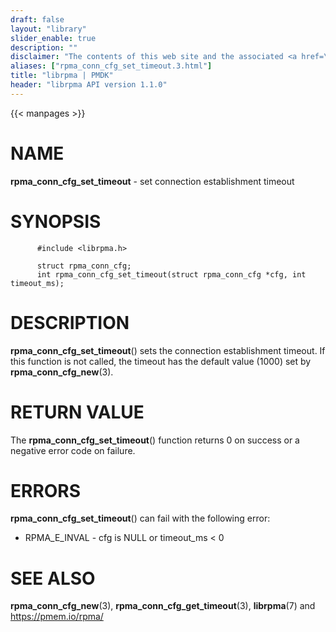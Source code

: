 ```yaml
---
draft: false
layout: "library"
slider_enable: true
description: ""
disclaimer: "The contents of this web site and the associated <a href=\"https://github.com/pmem\">GitHub repositories</a> are BSD-licensed open source."
aliases: ["rpma_conn_cfg_set_timeout.3.html"]
title: "librpma | PMDK"
header: "librpma API version 1.1.0"
---
```

{{< manpages >}}

[comment]: <> (SPDX-License-Identifier: BSD-3-Clause)
[comment]: <> (Copyright 2020-2023, Intel Corporation)

# NAME

**rpma_conn_cfg_set_timeout** - set connection establishment timeout

# SYNOPSIS

          #include <librpma.h>

          struct rpma_conn_cfg;
          int rpma_conn_cfg_set_timeout(struct rpma_conn_cfg *cfg, int timeout_ms);

# DESCRIPTION

**rpma_conn_cfg_set_timeout**() sets the connection establishment
timeout. If this function is not called, the timeout has the default
value (1000) set by **rpma_conn_cfg_new**(3).

# RETURN VALUE

The **rpma_conn_cfg_set_timeout**() function returns 0 on success or a
negative error code on failure.

# ERRORS

**rpma_conn_cfg_set_timeout**() can fail with the following error:

-   RPMA_E\_INVAL - cfg is NULL or timeout_ms \< 0

# SEE ALSO

**rpma_conn_cfg_new**(3), **rpma_conn_cfg_get_timeout**(3),
**librpma**(7) and https://pmem.io/rpma/

